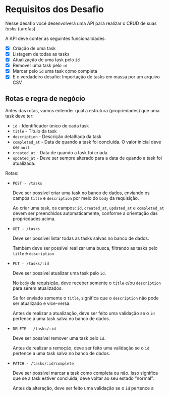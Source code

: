 # Requisitos dos Desafio

Nesse desafio você desenvolverá uma API para realizar o CRUD de suas *tasks* (tarefas).

A API deve conter as seguintes funcionalidades:

- [x] Criação de uma task
- [x] Listagem de todas as tasks
- [x] Atualização de uma task pelo `id`
- [x] Remover uma task pelo `id`
- [x] Marcar pelo `id` uma task como completa
- [x] E o verdadeiro desafio: Importação de tasks em massa por um arquivo CSV

## Rotas e regra de negócio

Antes das rotas, vamos entender qual a estrutura (propriedades) que uma task
deve ter:

- `id` - Identificador único de cada task
- `title` - Título da task
- `description` - Descrição detalhada da task
- `completed_at` - Data de quando a task foi concluída.
O valor inicial deve ser `null`
- `created_at` - Data de quando a task foi criada.
- `updated_at` - Deve ser sempre alterado para a data de quando a task foi atualizada.

Rotas:

- `POST - /tasks`

    Deve ser possível criar uma task no banco de dados,
    enviando os campos `title` e `description` por meio do `body` da requisição.

    Ao criar uma task, os campos: `id`, `created_at`, `updated_at` e `completed_at`
    devem ser preenchidos automaticamente, conforme a orientação das propriedades
    acima.

- `GET - /tasks`

    Deve ser possível listar todas as tasks salvas no banco de dados.

    Também deve ser possível realizar uma busca, filtrando as tasks
    pelo `title` e `description`

- `PUT - /tasks/:id`

    Deve ser possível atualizar uma task pelo `id`.

    No `body` da requisição, deve receber somente o `title` e/ou `description` para
    serem atualizados.

    Se for enviado somente o `title`, significa que o `description`
    não pode ser atualizado e vice-versa.

    Antes de realizar a atualização, deve ser feito uma validação se
    o `id` pertence a uma task salva no banco de dados.

- `DELETE - /tasks/:id`

    Deve ser possível remover uma task pelo `id`.

    Antes de realizar a remoção, deve ser feito uma validação se o `id`
    pertence a uma task salva no banco de dados.

- `PATCH - /tasks/:id/complete`

    Deve ser possível marcar a task como completa ou não. Isso significa que
    se a task estiver concluída, deve voltar ao seu estado “normal”.

    Antes da alteração, deve ser feito uma validação se o `id` pertence a
